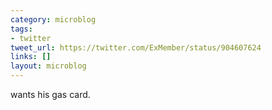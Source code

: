 ```yaml
---
category: microblog
tags:
- twitter
tweet_url: https://twitter.com/ExMember/status/904607624
links: []
layout: microblog
---
```

wants his gas card.
